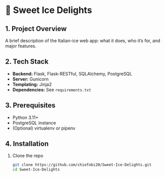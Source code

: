# 🍧 Sweet Ice Delights

## 1. Project Overview
A brief description of the Italian-ice web app: what it does, who it’s for, and major features.

## 2. Tech Stack
- **Backend:** Flask, Flask-RESTful, SQLAlchemy, PostgreSQL  
- **Server:** Gunicorn  
- **Templating:** Jinja2  
- **Dependencies:** See `requirements.txt`

## 3. Prerequisites
- Python 3.11+  
- PostgreSQL instance  
- (Optional) virtualenv or pipenv

## 4. Installation
1. Clone the repo  
   ```bash
   git clone https://github.com/chiefobi20/Sweet-Ice-Delights.git
   cd Sweet-Ice-Delights

